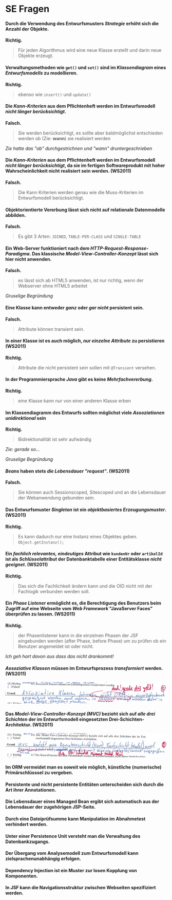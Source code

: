 SE Fragen
=========

#### Durch die Verwendung des Entwurfsmusters *Strategie* erhöht sich die Anzahl der Objekte.

**Richtig.**

> Für jeden Algorithmus wird eine neue Klasse erstellt und darin neue Objekte erzeugt.

#### Verwaltungsmethoden wie `get()` und `set()` sind im *Klassendiagram* eines *Entwurfsmodells* zu modellieren.

**Richtig.**

> ebenso wie `insert()` und `update()`

#### Die *Kann-Kriterien* aus dem Pflichtenheft werden im Entwurfsmodell *nicht länger berücksichtigt*.

**Falsch.**

> Sie werden berücksichtigt, es sollte aber baldmöglichst entschieden werden ob (Zie: **wann**) sie realisiert werden

*Zie hatte das "ob" durchgestrichnen und "wann" druntergeschrieben*

#### Die *Kann-Kriterien* aus dem Pflichtenheft werden im Entwurfsmodell *nicht länger berücksichtigt*, da sie im fertigen Softwareprodukt mit hoher Wahrscheinlichkeit nicht realisiert sein werden. (WS2011)

**Falsch.**

> Die Kann Kriterien werden genau wie die Muss-Kriterien im Entwurfsmodell berücksichtigt.

#### Objektorientierte Vererbung lässt sich nicht auf relationale Datenmodelle abbilden.

**Falsch.**

> Es gibt 3 Arten: `JOINED`, `TABLE-PER-CLASS` und `SINGLE-TABLE`

#### Ein Web-Server funktioniert nach dem *HTTP-Request-Response-Paradigma*. Das klassische *Model-View-Controller-Konzept* lässt sich hier nicht anwenden.

**Falsch.**

> es lässt sich ab HTML5 anwenden, ist nur richtig, wenn der Webserver ohne HTML5 arbeitet

*Gruselige Begründung*

#### Eine Klasse kann entweder *ganz* oder *gar nicht* persistent sein.

**Falsch.**

> Attribute können transient sein.

#### In einer Klasse ist es auch möglich, *nur einzelne Attribute* zu persistieren (WS2011)

**Richtig.**

> Attribute die nicht persistent sein sollen mit `@Transient` versehen.

#### In der Programmiersprache *Java* gibt es keine *Mehrfachvererbung*.

**Richtig.**

> eine Klasse kann nur von einer anderen Klasse erben

#### Im Klassendiagramm des Entwurfs sollten möglichst viele *Assoziationen unidirektional* sein

**Richtig.**

> Bidirektionalität ist sehr aufwändig

*Zie: gerade so...*

*Gruselige Begründung*

#### *Beans* haben stets *die Lebensdauer "request"*. (WS2011)

**Falsch.**

> Sie können auch Sessionscoped, Sitescoped und an die Lebensdauer der Webanwendung gebunden sein.

#### Das Entwurfsmuster *Singleton* ist ein *objektbasiertes Erzeugungsmuster*. (WS2011)

**Richtig.**

> Es kann dadurch nur eine Instanz eines Objektes geben. `Object.getInstanz();`

#### Ein *fachlich relevantes, eindeutiges* Attribut wie `kundenNr` oder `artikelId` ist als *Schlüsselattribut* der Datenbanktabelle einer Entitätsklasse *nicht geeignet*. (WS2011)

**Richtig.**

> Das sich die Fachlichkeit ändern kann und die OID nicht mit der Fachlogik verbunden werden soll.

#### Ein *Phase Listener* ermöglicht es, die Berechtigung des Benutzers beim Zugriff auf eine Webseite vom *Web Framework* "JavaServer Faces" überprüfen zu lassen. (WS2011)

**Richtig.**

> der Phasenlistener kann in die einzelnen Phasen der JSF eingebunden werden (after Phase, before Phase) um zu prüfen ob ein Benutzer angemeldet ist oder nicht.

*Ich geh hart davon aus dass das nicht drankommt!*

#### *Assoziative Klassen* müssen im Entwurfsprozess *transformiert* werden. (WS2011)

![](img/ws2011_45.jpg)

#### Das *Model-View-Controller-Konzept (MVC)* bezieht sich auf *alle drei Schichten* der im Entwurfsmodell eingesetzten Drei-Schichten-Architektur. (WS2011)

![](img/ws2011_46.jpg)

#### Im ORM vermeidet man es soweit wie möglich, künstliche (numerische) Primärschlüsssel zu vergeben.

#### Persistente und nicht persistente Entitäten unterscheiden sich durch die Art ihrer Annotationen.

#### Die Lebensdauer eines Managed Bean ergibt sich automatisch aus der Lebensdauer der zugehörigen JSP-Seite.

#### Durch eine Dateiprüfsumme kann Manipulation im Abnahmetest verhindert werden.

#### Unter einer Persistence Unit versteht man die Verwaltung des Datenbankzugangs.

#### Der Übergang vom Analysemodell zum Entwurfsmodell kann zielsprachenunabhängig erfolgen.

#### Dependency Injection ist ein Muster zur losen Kopplung von Komponenten.

#### In JSF kann die Navigationsstruktur zwischen Webseiten spezifiziert werden.
